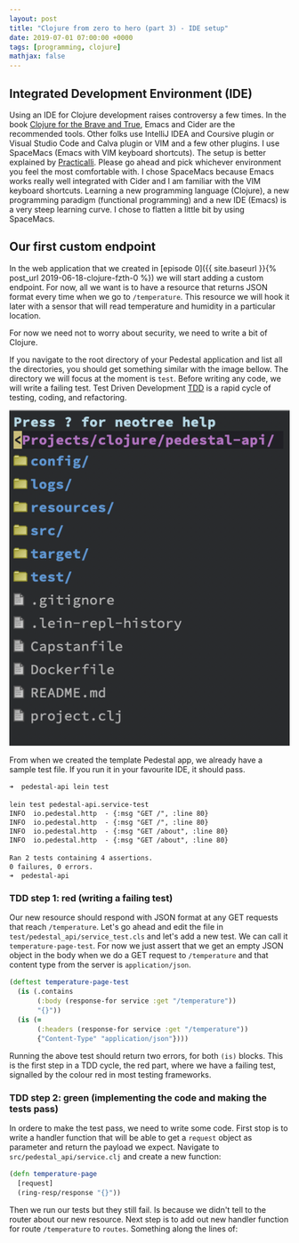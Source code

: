 ```yaml
---
layout: post
title: "Clojure from zero to hero (part 3) - IDE setup"
date: 2019-07-01 07:00:00 +0000
tags: [programming, clojure]
mathjax: false
---
```


## Integrated Development Environment (IDE)

Using an IDE for Clojure development raises controversy a few times. In the book [Clojure for the Brave and True](https://www.braveclojure.com/clojure-for-the-brave-and-true/), Emacs and Cider are the recommended tools. Other folks use IntelliJ IDEA and Coursive plugin or Visual Studio Code and Calva plugin or VIM and a few other plugins. I use SpaceMacs (Emacs with VIM keyboard shortcuts). The setup is better explained by [Practicalli](https://practicalli.github.io/spacemacs/install-spacemacs/). Please go ahead and pick whichever environment you feel the most comfortable with. I chose SpaceMacs because Emacs works really well integrated with Cider and I am familiar with the VIM keyboard shortcuts. Learning a new programming language (Clojure), a new programming paradigm (functional programming) and a new IDE (Emacs) is a very steep learning curve. I chose to flatten a little bit by using SpaceMacs.

## Our first custom endpoint

In the web application that we created in [episode 0]({{ site.baseurl }}{% post_url 2019-06-18-clojure-fzth-0 %}) we will start adding a custom endpoint. For now, all we want is to have a resource that returns JSON format every time when we go to `/temperature`. This resource we will hook it later with a sensor that will read temperature and humidity in a particular location.

For now we need not to worry about security, we need to write a bit of Clojure.

If you navigate to the root directory of your Pedestal application and list all the directories, you should get something similar with the image bellow. The directory we will focus at the moment is `test`. Before writing any code, we will write a failing test. Test Driven Development [TDD](https://www.jamesshore.com/Agile-Book/test_driven_development.html) is a rapid cycle of testing, coding, and refactoring.

![image](/assets/img/clojure-directory-structure.png)

From when we created the template Pedestal app, we already have a sample test file. If you run it in your favourite IDE, it should pass.

```shell
➜  pedestal-api lein test

lein test pedestal-api.service-test
INFO  io.pedestal.http  - {:msg "GET /", :line 80}
INFO  io.pedestal.http  - {:msg "GET /", :line 80}
INFO  io.pedestal.http  - {:msg "GET /about", :line 80}
INFO  io.pedestal.http  - {:msg "GET /about", :line 80}

Ran 2 tests containing 4 assertions.
0 failures, 0 errors.
➜  pedestal-api
```

### TDD step 1: red (writing a failing test)

Our new resource should respond with JSON format at any GET requests that reach `/temperature`. Let's go ahead and edit the file in `test/pedestal_api/service_test.cls` and let's add a new test. We can call it `temperature-page-test`. For now we just assert that we get an empty JSON object in the body when we do a GET request to `/temperature` and that content type from the server is `application/json`.

```clojure
(deftest temperature-page-test
  (is (.contains
       (:body (response-for service :get "/temperature"))
       "{}"))
  (is (=
       (:headers (response-for service :get "/temperature"))
       {"Content-Type" "application/json"})))
```

Running the above test should return two errors, for both `(is)` blocks. This is the first step in a TDD cycle, the red part, where we have a failing test, signalled by the colour red in most testing frameworks.

### TDD step 2: green (implementing the code and making the tests pass)

In ordere to make the test pass, we need to write some code. First stop is to write a handler function that will be able to get a `request` object as parameter and return the payload we expect. Navigate to `src/pedestal_api/service.clj` and create a new function:

```clojure
(defn temperature-page
  [request]
  (ring-resp/response "{}"))
```

Then we run our tests but they still fail. Is because we didn't tell to the router about our new resource. Next step is to add out new handler function for route `/temperature` to `routes`. Something along the lines of:

```clojure

```
